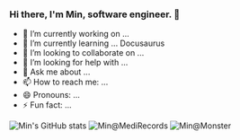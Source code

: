 ### Hi there, I'm Min, software engineer. 👋

- 🔭 I’m currently working on ... 
- 🌱 I’m currently learning ... Docusaurus
- 👯 I’m looking to collaborate on ...
- 🤔 I’m looking for help with ...
- 💬 Ask me about ...
- 📫 How to reach me: ...
- 😄 Pronouns: ...
- ⚡ Fun fact: ...

![Min's GitHub stats](https://github-readme-stats.vercel.app/api?username=cmwen&count_private=true&theme=dark)
![Min@MediRecords](https://github-readme-stats.vercel.app/api?username=min-medirecords&count_private=true&theme=dark&custom_title=Min@MediRecords)
![Min@Monster](https://github-readme-stats.vercel.app/api?username=min-monster&count_private=true&theme=dark&custom_title=Min@Monster)
